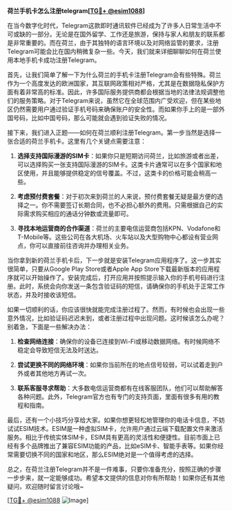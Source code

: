 **荷兰手机卡怎么注册telegram[[TG💪+ @esim1088](https://t.me/s/esim1088)]**

在当今数字化时代，Telegram这款即时通讯软件已经成为了许多人日常生活中不可或缺的一部分。无论是在国外留学、工作还是旅游，保持与家人和朋友的联系都是非常重要的。而在荷兰，由于其独特的语言环境以及对网络监管的要求，注册Telegram可能会比在国内稍微复杂一些。今天，我们就来详细聊聊如何在荷兰使用本地手机卡成功注册Telegram。

首先，让我们简单了解一下为什么荷兰的手机卡注册Telegram会有些特殊。荷兰作为一个高度发达的欧洲国家，其互联网政策相对严格，尤其是在数据隐私保护方面有着非常高的标准。因此，许多国际服务提供商都会根据当地的法律法规调整他们的服务策略。对于Telegram来说，虽然它在全球范围内广受欢迎，但在某些地区仍然需要用户通过验证手机号码来确保账户的安全性。而如果你手上的是一部外国号码，比如中国号码，那么可能就会遇到验证失败的情况。

接下来，我们进入正题——如何在荷兰顺利注册Telegram。第一步当然是选择一张合适的荷兰手机卡。这里有几个关键点需要注意：

1. **选择支持国际漫游的SIM卡**：如果你只是短期访问荷兰，比如旅游或者出差，可以选择购买一张支持国际漫游的SIM卡。这类卡片通常可以在多个国家和地区使用，并且能够提供稳定的信号覆盖。不过，这类卡的价格可能会稍高一些。

2. **考虑预付费套餐**：对于初次来到荷兰的人来说，预付费套餐无疑是最方便的选择之一。你不需要签订长期合同，也不必担心额外的费用。只需根据自己的实际需求购买相应的通话分钟数或流量即可。

3. **寻找本地运营商的合作渠道**：荷兰的主要电信运营商包括KPN、Vodafone和T-Mobile等。这些公司在各大机场、火车站以及大型购物中心都设有营业网点，你可以直接前往咨询并办理相关业务。

当你拿到新的荷兰手机卡后，下一步就是安装Telegram应用程序了。这一步其实很简单，只要从Google Play Store或者Apple App Store下载最新版本的应用程序就可以开始操作了。安装完成后，打开应用并按照提示输入你的手机号码进行注册。此时，系统会向你发送一条包含验证码的短信，请确保你的手机处于正常工作状态，并及时接收该短信。

如果一切顺利的话，你应该很快就能完成注册过程了。然而，有时候也会出现一些意外情况，比如验证码迟迟未到，或者注册过程中出现问题。这时候该怎么办呢？别着急，下面是一些解决办法：

1. **检查网络连接**：确保你的设备已连接到Wi-Fi或移动数据网络。有时候网络不稳定会导致短信无法及时送达。

2. **尝试更换不同的网络环境**：如果你当前所在的地点信号较弱，可以试着走到户外或者其他地方再试一次。

3. **联系客服寻求帮助**：大多数电信运营商都有在线客服团队，他们可以帮助解答各种问题。此外，Telegram官方也有专门的支持页面，里面有很多有用的教程和指南。

最后，还有一个小技巧分享给大家。如果你想更轻松地管理你的电话卡信息，不妨试试ESIM技术。ESIM是一种虚拟SIM卡，允许用户通过云端下载配置文件来激活服务。相比于传统实体SIM卡，ESIM具有更高的灵活性和便捷性。目前市面上已经有多个品牌推出了兼容ESIM功能的产品，比如eSIM卡、智能手表等。如果你经常需要切换不同的国家和地区，那么ESIM绝对是一个值得考虑的选择。

总之，在荷兰注册Telegram并不是一件难事，只要你准备充分，按照正确的步骤一步步来，就一定能够成功。希望本文提供的信息对你有所帮助！如果你还有其他疑问，欢迎随时留言讨论哦~

[[TG💪+ @esim1088](https://t.me/s/esim1088) ![Image](https://i.postimg.cc/4NQfJmqS/Snipaste-2025-05-13-00-14-12.png)]